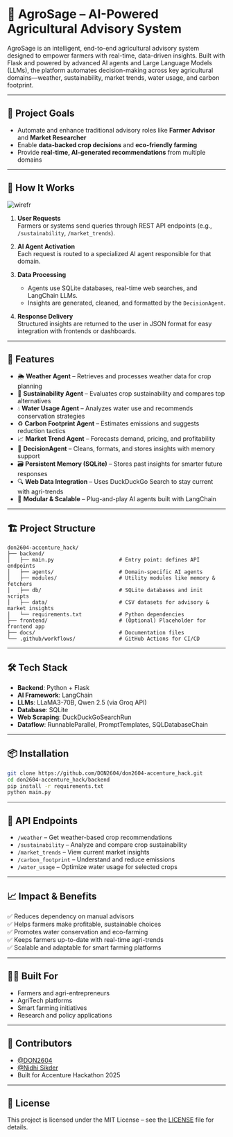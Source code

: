 # 🌾 AgroSage – AI-Powered Agricultural Advisory System

AgroSage is an intelligent, end-to-end agricultural advisory system designed to empower farmers with real-time, data-driven insights. Built with Flask and powered by advanced AI agents and Large Language Models (LLMs), the platform automates decision-making across key agricultural domains—weather, sustainability, market trends, water usage, and carbon footprint.

---

## 🚀 Project Goals

- Automate and enhance traditional advisory roles like **Farmer Advisor** and **Market Researcher**
- Enable **data-backed crop decisions** and **eco-friendly farming**
- Provide **real-time, AI-generated recommendations** from multiple domains

---

## 🧠 How It Works
![wirefr](https://github.com/user-attachments/assets/fd7ccdde-b461-4ca3-bc8b-ec12aed2c03f)

1. **User Requests**  
   Farmers or systems send queries through REST API endpoints (e.g., `/sustainability`, `/market_trends`).

2. **AI Agent Activation**  
   Each request is routed to a specialized AI agent responsible for that domain.

3. **Data Processing**  
   - Agents use SQLite databases, real-time web searches, and LangChain LLMs.
   - Insights are generated, cleaned, and formatted by the `DecisionAgent`.

4. **Response Delivery**  
   Structured insights are returned to the user in JSON format for easy integration with frontends or dashboards.

---

## 🧩 Features

- 🌦 **Weather Agent** – Retrieves and processes weather data for crop planning  
- 🌱 **Sustainability Agent** – Evaluates crop sustainability and compares top alternatives  
- 💧 **Water Usage Agent** – Analyzes water use and recommends conservation strategies  
- ♻️ **Carbon Footprint Agent** – Estimates emissions and suggests reduction tactics  
- 📈 **Market Trend Agent** – Forecasts demand, pricing, and profitability  
- 🧠 **DecisionAgent** – Cleans, formats, and stores insights with memory support  
- 🗃️ **Persistent Memory (SQLite)** – Stores past insights for smarter future responses  
- 🔍 **Web Data Integration** – Uses DuckDuckGo Search to stay current with agri-trends  
- 🧩 **Modular & Scalable** – Plug-and-play AI agents built with LangChain

---

## 🏗️ Project Structure

```
don2604-accenture_hack/
├── backend/
│   ├── main.py                     # Entry point: defines API endpoints
│   ├── agents/                     # Domain-specific AI agents
│   ├── modules/                    # Utility modules like memory & fetchers
│   ├── db/                         # SQLite databases and init scripts
│   ├── data/                       # CSV datasets for advisory & market insights
│   └── requirements.txt            # Python dependencies
├── frontend/                       # (Optional) Placeholder for frontend app
├── docs/                           # Documentation files
└── .github/workflows/              # GitHub Actions for CI/CD
```

---

## 🛠️ Tech Stack

- **Backend**: Python + Flask  
- **AI Framework**: LangChain  
- **LLMs**: LLaMA3-70B, Qwen 2.5 (via Groq API)  
- **Database**: SQLite  
- **Web Scraping**: DuckDuckGoSearchRun  
- **Dataflow**: RunnableParallel, PromptTemplates, SQLDatabaseChain  

---

## 📦 Installation

```bash
git clone https://github.com/DON2604/don2604-accenture_hack.git
cd don2604-accenture_hack/backend
pip install -r requirements.txt
python main.py
```

---

## 📡 API Endpoints

- `/weather` – Get weather-based crop recommendations  
- `/sustainability` – Analyze and compare crop sustainability  
- `/market_trends` – View current market insights  
- `/carbon_footprint` – Understand and reduce emissions  
- `/water_usage` – Optimize water usage for selected crops  

---

## 📈 Impact & Benefits

✅ Reduces dependency on manual advisors  
✅ Helps farmers make profitable, sustainable choices  
✅ Promotes water conservation and eco-farming  
✅ Keeps farmers up-to-date with real-time agri-trends  
✅ Scalable and adaptable for smart farming platforms

---

## 👨‍🌾 Built For

- Farmers and agri-entrepreneurs  
- AgriTech platforms  
- Smart farming initiatives  
- Research and policy applications  

---

## 🤝 Contributors

- [@DON2604](https://github.com/DON2604)
- [@Nidhi Sikder](https://github.com/nidhisikder)
- Built for Accenture Hackathon 2025

---

## 📜 License

This project is licensed under the MIT License – see the [LICENSE](LICENSE) file for details.
